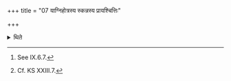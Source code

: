 +++
title = "07 याग्निहोत्रस्य स्कन्नस्य प्रायश्चित्तिः"

+++

<details><summary>थिते</summary>

7. The expiation which is to be performed in the case of spilling of the Agnihotra-milk[^1] should be performed in the case of spilling) of fast milk (also).[^2]  


[^1]: See IX.6.7.  

[^2]: Cf. KS XXIII.7.
</details>
